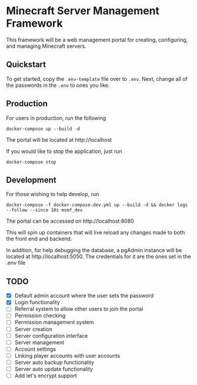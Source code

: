 # Minecraft Server Management Framework

This framework will be a web management portal for creating, configuring, and managing Minecraft servers.

## Quickstart

To get started, copy the `.env-template` file over to `.env`. Next, change all of the passwords in the `.env` to ones you like.

## Production

For users in production, run the following

```
docker-compose up --build -d
```

The portal will be located at http://localhost

If you would like to stop the application, just run

```
docker-compose stop
```

## Development

For those wishing to help develop, run 

```
docker-compose -f docker-compose.dev.yml up --build -d && docker logs --follow --since 10s msmf_dev
```

The portal can be accessed on http://localhost:8080

This will spin up containers that will live reload any changes made to both the front end and backend.

In addition, for help debugging the database, a pgAdmin instance will be located at http://localhost:5050. The credentials for it are the ones set in the .env file

## TODO

- [x] Default admin account where the user sets the password
- [x] Login functionality
- [ ] Referral system to allow other users to join the portal
- [ ] Permission checking
- [ ] Permission management system
- [ ] Server creation
- [ ] Server configuration interface
- [ ] Server management
- [ ] Account settings
- [ ] Linking player accounts with user accounts
- [ ] Server auto backup functionality
- [ ] Server auto update functionality
- [ ] Add let's encrypt support